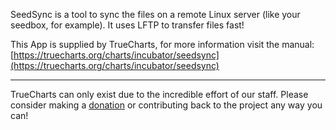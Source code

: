 SeedSync is a tool to sync the files on a remote Linux server (like your seedbox, for example). It uses LFTP to transfer files fast!

This App is supplied by TrueCharts, for more information visit the manual: [https://truecharts.org/charts/incubator/seedsync](https://truecharts.org/charts/incubator/seedsync)

---

TrueCharts can only exist due to the incredible effort of our staff.
Please consider making a [donation](https://truecharts.org/about/sponsor) or contributing back to the project any way you can!
